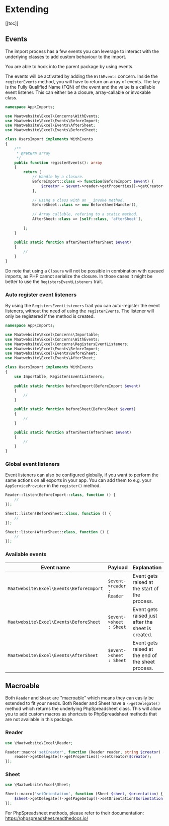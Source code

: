# Extending

[[toc]]

## Events

The import process has a few events you can leverage to interact with the underlying 
classes to add custom behaviour to the import.

You are able to hook into the parent package by using events.

The events will be activated by adding the `WithEvents` concern. Inside the `registerEvents` method, you 
will have to return an array of events. The key is the Fully Qualified Name (FQN) of the event and the value is a callable event listener.
This can either be a closure, array-callable or invokable class.

```php
namespace App\Imports;

use Maatwebsite\Excel\Concerns\WithEvents;
use Maatwebsite\Excel\Events\BeforeImport;
use Maatwebsite\Excel\Events\AfterSheet;
use Maatwebsite\Excel\Events\BeforeSheet;

class UsersImport implements WithEvents
{
    /**
     * @return array
     */
    public function registerEvents(): array
    {
        return [
            // Handle by a closure.
            BeforeImport::class => function(BeforeImport $event) {
                $creator = $event->reader->getProperties()->getCreator();
            },
           
            // Using a class with an __invoke method.
            BeforeSheet::class => new BeforeSheetHandler(),
            
            // Array callable, refering to a static method.
            AfterSheet::class => [self::class, 'afterSheet'],
                        
        ];
    }
    
    public static function afterSheet(AfterSheet $event) 
    {
        //
    }
}
```

Do note that using a `Closure` will not be possible in combination with queued imports, as PHP cannot serialize the closure.
In those cases it might be better to use the `RegistersEventListeners` trait.

### Auto register event listeners

By using the `RegistersEventListeners` trait you can auto-register the event listeners,
without the need of using the `registerEvents`. The listener will only be registered if the method is created. 

```php
namespace App\Imports;

use Maatwebsite\Excel\Concerns\Importable;
use Maatwebsite\Excel\Concerns\WithEvents;
use Maatwebsite\Excel\Concerns\RegistersEventListeners;
use Maatwebsite\Excel\Events\BeforeImport;
use Maatwebsite\Excel\Events\BeforeSheet;
use Maatwebsite\Excel\Events\AfterSheet;

class UsersImport implements WithEvents
{
    use Importable, RegistersEventListeners;
    
    public static function beforeImport(BeforeImport $event)
    {
        //
    }

    public static function beforeSheet(BeforeSheet $event)
    {
        //
    }

    public static function afterSheet(AfterSheet $event)
    {
        //
    }
}
```

### Global event listeners

Event listeners can also be configured globally, if you want to perform the same actions on all exports in your app.
You can add them to e.g. your `AppServiceProvider` in the `register()` method.

```php
Reader::listen(BeforeImport::class, function () {
    //
});

Sheet::listen(BeforeSheet::class, function () {
    //
});

Sheet::listen(AfterSheet::class, function () {
    //
});
```

### Available events

| Event name | Payload | Explanation |
|---- |----| ----|
|`Maatwebsite\Excel\Events\BeforeImport` | `$event->reader : Reader` | Event gets raised at the start of the process. | 
| `Maatwebsite\Excel\Events\BeforeSheet` | `$event->sheet : Sheet` | Event gets raised just after the sheet is created. |
| `Maatwebsite\Excel\Events\AfterSheet` | `$event->sheet : Sheet` | Event gets raised at the end of the sheet process. |

## Macroable

Both `Reader` and `Sheet` are "macroable" which means they can easily be extended to fit your needs. 
Both Reader and Sheet have a `->getDelegate()` method which returns the underlying PhpSpreadsheet class. 
This will allow you to add custom macros as shortcuts to PhpSpreadsheet methods that are not available in this package. 

### Reader

```php
use \Maatwebsite\Excel\Reader;

Reader::macro('setCreator', function (Reader reader, string $creator) {
    reader->getDelegate()->getProperties()->setCreator($creator);
});
```

### Sheet

```php
use \Maatwebsite\Excel\Sheet;

Sheet::macro('setOrientation', function (Sheet $sheet, $orientation) {
    $sheet->getDelegate()->getPageSetup()->setOrientation($orientation);
});
```

For PhpSpreadsheet methods, please refer to their documentation: https://phpspreadsheet.readthedocs.io/
